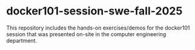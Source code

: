 # docker101-session-swe-fall-2025
This repository includes the hands-on exercises/demos for the docker101 session that was presented on-site in the computer engineering department.
